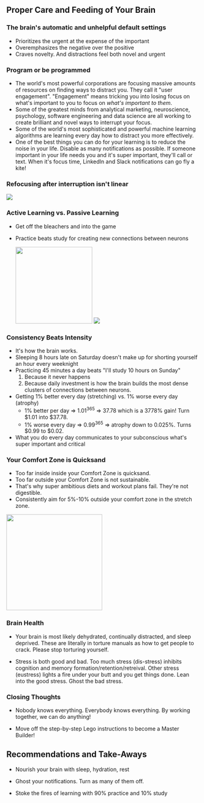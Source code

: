 ## Proper Care and Feeding of Your Brain

### The brain's automatic and unhelpful default settings

- Prioritizes the urgent at the expense of the important
- Overemphasizes the negative over the positive
- Craves novelty. And distractions feel both novel and urgent

### Program or be programmed

- The world's most powerful corporations are focusing massive amounts of resources on finding ways to distract you. They call it "user engagement". "Engagement" means tricking you into losing focus on what's important to you to focus on *what's important to them*.
- Some of the greatest minds from analytical marketing, neuroscience, psychology, software engineering and data science are all working to create brilliant and novel ways to interrupt your focus. 
- Some of the world's most sophisticated and powerful machine learning algorithms are learning every day how to distract you more effectively.
- One of the best things you can do for your learning is to reduce the noise in your life. Disable as many notifications as possible. If someone important in your life needs you and it's super important, they'll call or text. When it's focus time, LinkedIn and Slack notifications can go fly a kite!

### Refocusing after interruption isn't linear

![](/Users/xronos/programming_the_brain_friendly_way/effect_of_interruptions_on_focus.jpeg)



### Active Learning vs. Passive Learning

- Get off the bleachers and into the game

- Practice beats study for creating new connections between neurons

  <img src="/Users/xronos/programming_the_brain_friendly_way/two-neurons-after-firing.png" height=200px>



  <img src="/Users/xronos/programming_the_brain_friendly_way/passive-vs-active-learning.jpg">

### Consistency Beats Intensity

- It's how the brain works.
- Sleeping 8 hours late on Saturday doesn't make up for shorting yourself an hour every weeknight
- Practicing 45 minutes a day beats "I'll study 10 hours on Sunday"
    1. Because it never happens
    2. Because daily investment is how the brain builds the most dense clusters of connections between neurons.
- Getting 1% better every day (stretching) vs. 1% worse every day (atrophy)
  - 1% better per day => 1.01<sup>365</sup> => 37.78 which is a 3778% gain! Turn $1.01 into $37.78.
  - 1% worse every day  =>  0.99<sup>365</sup> => atrophy down to 0.025%. Turns $0.99 to $0.02.
- What you do every day communicates to your subconscious what's super important and critical





### Your Comfort Zone is Quicksand

- Too far inside inside your Comfort Zone is quicksand.
- Too far outside your Comfort Zone is not sustainable.
- That's why super ambitious diets and workout plans fail. They're not digestible.
- Consistently aim for 5%-10% outside your comfort zone in the stretch zone.

<img src="/Users/xronos/programming_the_brain_friendly_way/comfort_zone_diagram.png" height=250>

### Brain Health

- Your brain is most likely dehydrated, continually distracted, and sleep deprived. These are literally in torture manuals as how to get people to crack. Please stop torturing yourself.

- Stress is both good and bad. Too much stress (dis-stress) inhibits cognition and memory formation/retention/retreival. Other stress (eustress) lights a fire under your butt and you get things done. Lean into the good stress. Ghost the bad stress.

### Closing Thoughts

- Nobody knows everything. Everybody knows everything. By working together, we can do anything!

- Move off the step-by-step Lego instructions to become a Master Builder!

## Recommendations and Take-Aways

- Nourish your brain with sleep, hydration, rest

- Ghost your notifications. Turn as many of them off.

- Stoke the fires of learning with 90% practice and 10% study
